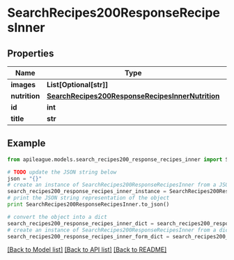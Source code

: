 # SearchRecipes200ResponseRecipesInner


## Properties

Name | Type | Description | Notes
------------ | ------------- | ------------- | -------------
**images** | **List[Optional[str]]** |  | [optional] 
**nutrition** | [**SearchRecipes200ResponseRecipesInnerNutrition**](SearchRecipes200ResponseRecipesInnerNutrition.md) |  | [optional] 
**id** | **int** |  | [optional] 
**title** | **str** |  | [optional] 

## Example

```python
from apileague.models.search_recipes200_response_recipes_inner import SearchRecipes200ResponseRecipesInner

# TODO update the JSON string below
json = "{}"
# create an instance of SearchRecipes200ResponseRecipesInner from a JSON string
search_recipes200_response_recipes_inner_instance = SearchRecipes200ResponseRecipesInner.from_json(json)
# print the JSON string representation of the object
print SearchRecipes200ResponseRecipesInner.to_json()

# convert the object into a dict
search_recipes200_response_recipes_inner_dict = search_recipes200_response_recipes_inner_instance.to_dict()
# create an instance of SearchRecipes200ResponseRecipesInner from a dict
search_recipes200_response_recipes_inner_form_dict = search_recipes200_response_recipes_inner.from_dict(search_recipes200_response_recipes_inner_dict)
```
[[Back to Model list]](../README.md#documentation-for-models) [[Back to API list]](../README.md#documentation-for-api-endpoints) [[Back to README]](../README.md)


